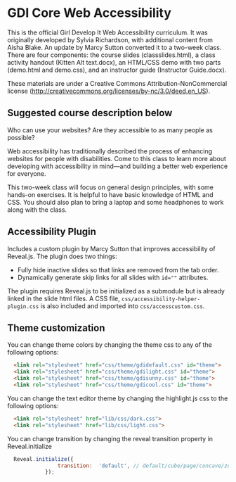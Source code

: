 GDI Core Web Accessibility
======================
This is the official Girl Develop It Web Accessibility curriculum. It was originally developed by Sylvia Richardson, with additional content from Aisha Blake. An update by Marcy Sutton converted it to a two-week class. There are four components: the course slides (classslides.html), a class activity handout (Kitten Alt text.docx), an HTML/CSS demo with two parts (demo.html and demo.css), and an instructor guide (Instructor Guide.docx). 

These materials are under a Creative Commons Attribution-NonCommercial license (http://creativecommons.org/licenses/by-nc/3.0/deed.en_US).
## Suggested course description below

Who can use your websites? Are they accessible to as many people as possible?

Web accessibility has traditionally described the process of enhancing websites for people with disabilities. Come to this class to learn more about developing with accessibility in mind—and building a better web experience for everyone.

This two-week class will focus on general design principles, with some hands-on exercises. It is helpful to have basic knowledge of HTML and CSS. You should also plan to bring a laptop and some headphones to work along with the class.

## Accessibility Plugin

Includes a custom plugin by Marcy Sutton that improves accessibility of Reveal.js. The plugin does two things:

 * Fully hide inactive slides so that links are removed from the tab order.
 * Dynamically generate skip links for all slides with `id=""` attributes.

The plugin requires Reveal.js to be initialized as a submodule but is already linked in the 
slide html files. A CSS file, `css/accessibility-helper-plugin.css` is also included and 
imported into `css/accesscustom.css`.

## Theme customization

You can change theme colors by changing the theme css to any of the following options:
```html
  <link rel="stylesheet" href="css/theme/gdidefault.css" id="theme">
  <link rel="stylesheet" href="css/theme/gdilight.css" id="theme">
  <link rel="stylesheet" href="css/theme/gdisunny.css" id="theme">
  <link rel="stylesheet" href="css/theme/gdicool.css" id="theme">
```
You can change the text editor theme by changing the highlight.js css to the following options:
```html
  <link rel="stylesheet" href="lib/css/dark.css">
  <link rel="stylesheet" href="lib/css/light.css">
```
You can change transition by changing the reveal transition property in Reveal.initialize
```javascript
  Reveal.initialize({
  				transition:  'default', // default/cube/page/concave/zoom/linear/none
  			});